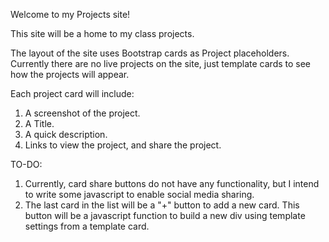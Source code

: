 Welcome to my Projects site!

This site will be a home to my class projects. 

The layout of the site uses Bootstrap cards as Project placeholders. Currently there are no live projects on the site, just template cards to see how the projects will appear.

Each project card will include: 
1. A screenshot of the project.
2. A Title.
3. A quick description.
4. Links to view the project, and share the project. 

TO-DO:
1. Currently, card share buttons do not have any functionality, but I intend to write some javascript to enable social media sharing.
2. The last card in the list will be a "+" button to add a new card. This button will be a javascript function to build a new div using template settings from a template card.

